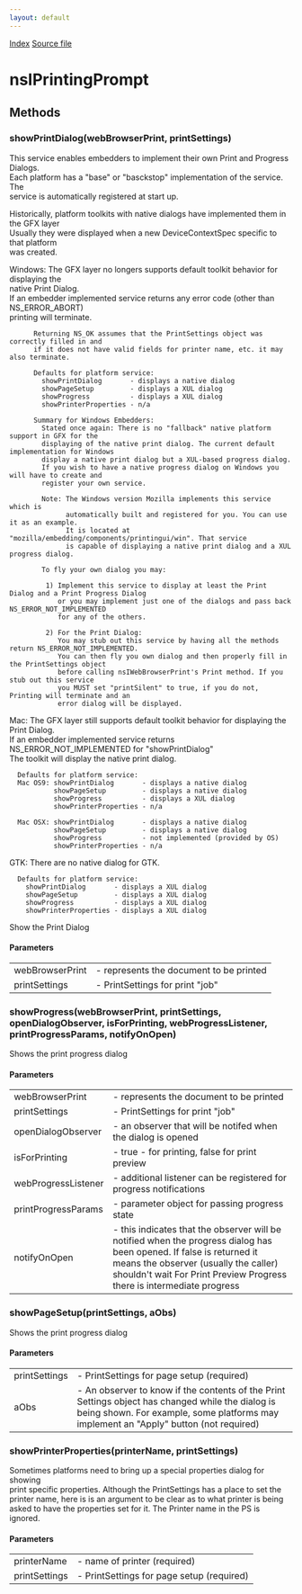 ```yaml
---
layout: default
---
```

<div id='links'><a href="../index.html">Index</a>
<a href="http://dxr.mozilla.org/mozilla-central/source/embedding/browser/nsIPrintingPrompt.idl">Source file</a>
</div>

# nsIPrintingPrompt #

## Methods ##

### showPrintDialog(webBrowserPrint, printSettings) ###
  
 This service enables embedders to implement their own Print and Progress Dialogs.  
 Each platform has a "base" or "basckstop" implementation of the service. The   
 service is automatically registered at start up.  
  
 Historically, platform toolkits with native dialogs have implemented them in the GFX layer  
 Usually they were displayed when a new DeviceContextSpec specific to that platform  
 was created.  
  
 Windows: The GFX layer no longers supports default toolkit behavior for displaying the   
          native Print Dialog.  
          If an embedder implemented service returns any error code (other than NS_ERROR_ABORT)  
          printing will terminate.  
  
          Returning NS_OK assumes that the PrintSettings object was correctly filled in and  
          if it does not have valid fields for printer name, etc. it may also terminate.  
  
          Defaults for platform service:             
            showPrintDialog       - displays a native dialog  
            showPageSetup         - displays a XUL dialog  
            showProgress          - displays a XUL dialog  
            showPrinterProperties - n/a  
  
          Summary for Windows Embedders:  
            Stated once again: There is no "fallback" native platform support in GFX for the  
            displaying of the native print dialog. The current default implementation for Windows  
            display a native print dialog but a XUL-based progress dialog.  
            If you wish to have a native progress dialog on Windows you will have to create and   
            register your own service.  
   
            Note: The Windows version Mozilla implements this service which is   
                  automatically built and registered for you. You can use it as an example.  
                  It is located at "mozilla/embedding/components/printingui/win". That service  
                  is capable of displaying a native print dialog and a XUL progress dialog.  
  
            To fly your own dialog you may:  
  
             1) Implement this service to display at least the Print Dialog and a Print Progress Dialog  
                or you may implement just one of the dialogs and pass back NS_ERROR_NOT_IMPLEMENTED  
                for any of the others.  
  
             2) For the Print Dialog:  
                You may stub out this service by having all the methods return NS_ERROR_NOT_IMPLEMENTED.  
                You can then fly you own dialog and then properly fill in the PrintSettings object  
                before calling nsIWebBrowserPrint's Print method. If you stub out this service    
                you MUST set "printSilent" to true, if you do not, Printing will terminate and an   
                error dialog will be displayed.  
  
 Mac: The GFX layer still supports default toolkit behavior for displaying the Print Dialog.  
      If an embedder implemented service returns NS_ERROR_NOT_IMPLEMENTED for "showPrintDialog"  
      The toolkit will display the native print dialog.  
  
      Defaults for platform service:             
      Mac OS9: showPrintDialog       - displays a native dialog  
               showPageSetup         - displays a native dialog  
               showProgress          - displays a XUL dialog  
               showPrinterProperties - n/a  
                 
      Mac OSX: showPrintDialog       - displays a native dialog  
               showPageSetup         - displays a native dialog  
               showProgress          - not implemented (provided by OS)  
               showPrinterProperties - n/a  
                 
 GTK: There are no native dialog for GTK.  
  
      Defaults for platform service:             
        showPrintDialog       - displays a XUL dialog  
        showPageSetup         - displays a XUL dialog  
        showProgress          - displays a XUL dialog  
        showPrinterProperties - displays a XUL dialog  
  
  
  
 Show the Print Dialog   
  
  
  

#### Parameters ####

<table>

<tr>
<td>webBrowserPrint</td>
<td>- represents the document to be printed  
</td>
</tr>

<tr>
<td>printSettings</td>
<td>- PrintSettings for print "job"  
</td>
</tr>

</table>

### showProgress(webBrowserPrint, printSettings, openDialogObserver, isForPrinting, webProgressListener, printProgressParams, notifyOnOpen) ###
  
 Shows the print progress dialog  
  
  

#### Parameters ####

<table>

<tr>
<td>webBrowserPrint</td>
<td>- represents the document to be printed  
</td>
</tr>

<tr>
<td>printSettings</td>
<td>- PrintSettings for print "job"  
</td>
</tr>

<tr>
<td>openDialogObserver</td>
<td>- an observer that will be notifed when the dialog is opened  
</td>
</tr>

<tr>
<td>isForPrinting</td>
<td>- true - for printing, false for print preview  
</td>
</tr>

<tr>
<td>webProgressListener</td>
<td>- additional listener can be registered for progress notifications  
</td>
</tr>

<tr>
<td>printProgressParams</td>
<td>- parameter object for passing progress state  
</td>
</tr>

<tr>
<td>notifyOnOpen</td>
<td>- this indicates that the observer will be notified when the progress  
                       dialog has been opened. If false is returned it means the observer  
                       (usually the caller) shouldn't wait  
                       For Print Preview Progress there is intermediate progress  
</td>
</tr>

</table>

### showPageSetup(printSettings, aObs) ###
  
 Shows the print progress dialog  
  
  

#### Parameters ####

<table>

<tr>
<td>printSettings</td>
<td>- PrintSettings for page setup (required)  
</td>
</tr>

<tr>
<td>aObs</td>
<td>- An observer to know if the contents of the Print Settings   
               object has changed while the dialog is being shown.   
               For example, some platforms may implement an "Apply" button (not required)  
</td>
</tr>

</table>

### showPrinterProperties(printerName, printSettings) ###
  
 Sometimes platforms need to bring up a special properties dialog for showing  
 print specific properties. Although the PrintSettings has a place to set the   
 printer name, here is is an argument to be clear as to what printer is being  
 asked to have the properties set for it. The Printer name in the PS is ignored.  
  
  

#### Parameters ####

<table>

<tr>
<td>printerName</td>
<td>- name of printer (required)  
</td>
</tr>

<tr>
<td>printSettings</td>
<td>- PrintSettings for page setup (required)  
</td>
</tr>

</table>

